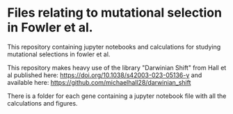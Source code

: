 # Files relating to mutational selection in Fowler et al.

This repository containing jupyter notebooks and calculations for studying mutational selections in fowler et al. 


This repository makes heavy use of the library "Darwinian Shift" from Hall et al published here: https://doi.org/10.1038/s42003-023-05136-y and available here: https://github.com/michaelhall28/darwinian_shift

There is a folder for each gene containing a jupyter notebook file with all the calculations and figures.
